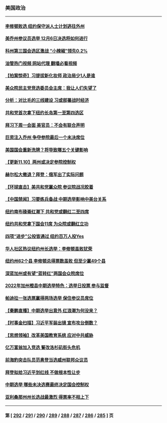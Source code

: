 ### 美国政治
---
#### [李修顿败选 纽约保守派人士计划逃往外州](../../pages/ncid1078159/n13863687.md?11110845) 
#### [美乔州参议员选举 12月6日决选将如何进行](../../pages/ncid1078159/n13863745.md?11110845) 
#### [科州第三国会选区激战 “小辣椒”领先0.2%](../../pages/ncid1078159/n13863689.md?11110845) 
#### [油管热门视频 网站代理 翻墙必看视频](http://150.230.27.170:81/youtube.html?11110845)
#### [【拍案惊奇】习提拔新化妆师 政治局少1人是谁](../../pages/ncid1078159/n13863516.md?11110845) 
#### [美众院民主党竞选委员会主席：我让人们失望了](../../pages/ncid1078159/n13863675.md?11110845) 
#### [分析：对比毛的三线建设 习或部署战时经济](../../pages/ncid1078159/n13863670.md?11110845) 
#### [共和党首次拿下纽约长岛第一至第四选区](../../pages/ncid1078159/n13862858.md?11110845) 
#### [拜习下周一会面 美官员：不会有联合声明](../../pages/ncid1078159/n13863638.md?11110845) 
#### [巨资注入乔州 争夺参院最后一个未决席位](../../pages/ncid1078159/n13861445.md?11110845) 
#### [美国国会重新洗牌？将导致哪五个关键影响](../../pages/ncid1078159/n13863390.md?11110845) 
#### [【更新11.10】两州或决定参院控制权](../../pages/ncid1078159/n13863384.md?11110845) 
#### [赫尔松大撤退？拜登：俄军出了实际问题](../../pages/ncid1078159/n13863391.md?11110845) 
#### [【环球直击】美共和党赢众院 参议院战况胶着](../../pages/ncid1078159/n13862826.md?11110845) 
#### [【中国禁闻】习要练兵备战 中期选举影响中美台关系](../../pages/ncid1078159/n13862823.md?11110845) 
#### [纽约南布碌崙红潮下 共和党或翻红二至四席](../../pages/ncid1078159/n13863128.md?11110845) 
#### [纽约共和党拿下国会11席 为众院或翻红立功](../../pages/ncid1078159/n13863124.md?11110845) 
#### [四项“进步”公投皆通过 纽约百万人投Yes](../../pages/ncid1078159/n13863100.md?11110845) 
#### [华人社区热议纽约州长选举：李修顿虽败犹荣](../../pages/ncid1078159/n13863096.md?11110845) 
#### [纽约州62个县 李修顿总得票数虽败 但至少赢49个县](../../pages/ncid1078159/n13863130.md?11110845) 
#### [深蓝加州或有望“蓝转红”两国会众院席位](../../pages/ncid1078159/n13863139.md?11110845) 
#### [2022年加州橙县中期选举特色：选举日投票 参与监督](../../pages/ncid1078159/n13863121.md?11110845) 
#### [帕迪拉一张选票赢得两场选举 保住参议员席位](../../pages/ncid1078159/n13863009.md?11110845) 
#### [【秦鹏直播】中期选举出意外 红浪潮为何没来？](../../pages/ncid1078159/n13862907.md?11110845) 
#### [【时事金扫描】习近平军装出镜 宣布攻台倒数？](../../pages/ncid1078159/n13862831.md?11110845) 
#### [【思想领袖】改革美国教育系统 应对中共威胁](../../pages/ncid1078159/n13846273.md?11110845) 
#### [亿万富翁加入竞选 誓改洛杉矶街头危机](../../pages/ncid1078159/n13862991.md?11110845) 
#### [前海豹突击队员范奥登当选威州联邦众议员](../../pages/ncid1078159/n13862940.md?11110845) 
#### [拜登拟给习近平划红线 不做根本性让步](../../pages/ncid1078159/n13862981.md?11110845) 
#### [中期选举 哪些未决选赛最终决定国会控制权](../../pages/ncid1078159/n13862852.md?11110845) 
#### [亚利桑那州州长选战最激烈 得票率不相上下](../../pages/ncid1078159/n13862924.md?11110845) 

---
#### 第 [ [292](./292.md?11110845) / [291](./291.md?11110845) / [290](./290.md?11110845) / [289](./289.md?11110845) / [288](./288.md?11110845) / [287](./287.md?11110845) / [286](./286.md?11110845) / [285](./285.md?11110845) ] 页

